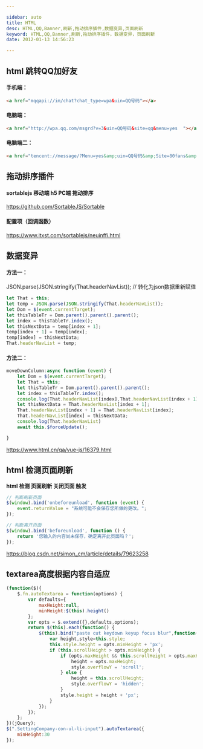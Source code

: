 ```yaml
---

sidebar: auto
title: HTML
desc: HTML,QQ,Banner,刷新,拖动排序插件,数据变异,页面刷新
keyword: HTML,QQ,Banner,刷新,拖动排序插件，数据变异，页面刷新
date: 2012-01-13 14:56:23

---
```


## html 跳转QQ加好友  

#### 手机端：

```html
<a href="mqqapi://im/chat?chat_type=wpa&uin=QQ号码"></a>
```


#### 电脑端：

```html
<a href="http://wpa.qq.com/msgrd?v=3&uin=QQ号码&site=qq&menu=yes  "></a>
```


#### 电脑端二：

```html
<a href="tencent://message/?Menu=yes&amp;uin=QQ号码&amp;Site=80fans&amp;Service=300&amp;sigT=45a1e5847943b64c6ff3990f8a9e644d2b31356cb0b4ac6b24663a3c8dd0f8aa12a545b1714f9d45"></a>
```




## 拖动排序插件


#### sortablejs 移动端 h5 PC端 拖动排序

<https://github.com/SortableJS/Sortable>

#### 配置项（回调函数）

<https://www.itxst.com/sortablejs/neuinffi.html>



## 数据变异

#### 方法一：

JSON.parse(JSON.stringify(That.headerNavList)); // 转化为json数据重新赋值

```javascript
let That = this;
let temp = JSON.parse(JSON.stringify(That.headerNavList));
let Dom = $(event.currentTarget);
let thisTableTr = Dom.parent().parent().parent();
let index = thisTableTr.index();
let thisNextData = temp[index + 1];
temp[index + 1] = temp[index];
temp[index] = thisNextData;
That.headerNavList = temp;
```


#### 方法二：

```javascript
moveDownColumn:async function (event) {
    let Dom = $(event.currentTarget);
    let That = this;
    let thisTableTr = Dom.parent().parent().parent();
    let index = thisTableTr.index();
    console.log(That.headerNavList[index],That.headerNavList[index + 1])
    let thisNextData = That.headerNavList[index + 1];
    That.headerNavList[index + 1] = That.headerNavList[index];
    That.headerNavList[index] = thisNextData;
    console.log(That.headerNavList)
    await this.$forceUpdate();

}
```

<https://www.html.cn/qa/vue-js/16379.html>




## html 检测页面刷新


**html 检测 页面刷新 关闭页面  触发**

````javascript
// 判断刷新页面
$(window).bind('onbeforeunload', function (event) {
    event.returnValue = "系统可能不会保存您所做的更改。";
});

// 判断离开页面
$(window).bind('beforeunload', function () {
    return '您输入的内容尚未保存，确定离开此页面吗？';
});
````

<https://blog.csdn.net/simon_cm/article/details/79623258>

## textarea高度根据内容自适应

```javascript
(function($){
    $.fn.autoTextarea = function(options) {
        var defaults={
            maxHeight:null,
            minHeight:$(this).height()
        };
        var opts = $.extend({},defaults,options);
        return $(this).each(function() {
            $(this).bind("paste cut keydown keyup focus blur",function(){
                var height,style=this.style;
                this.style.height = opts.minHeight + 'px';
                if (this.scrollHeight > opts.minHeight) {
                    if (opts.maxHeight && this.scrollHeight > opts.maxHeight) {
                        height = opts.maxHeight;
                        style.overflowY = 'scroll';
                    } else {
                        height = this.scrollHeight;
                        style.overflowY = 'hidden';
                    }
                    style.height = height + 'px';
                }
            });
        });
    };
})(jQuery);
$(".SettingCompany-con-ul-li-input").autoTextarea({
    minHeight:30
});
```